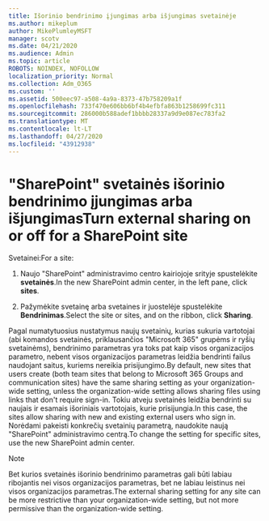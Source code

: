 ```yaml
---
title: Išorinio bendrinimo įjungimas arba išjungimas svetainėje
ms.author: mikeplum
author: MikePlumleyMSFT
manager: scotv
ms.date: 04/21/2020
ms.audience: Admin
ms.topic: article
ROBOTS: NOINDEX, NOFOLLOW
localization_priority: Normal
ms.collection: Adm_O365
ms.custom: ''
ms.assetid: 500eec97-a508-4a9a-8373-47b758209a1f
ms.openlocfilehash: 733f470e606bb6bf4b4efbfa863b1258699fc311
ms.sourcegitcommit: 286000b588adef1bbbb28337a9d9e087ec783fa2
ms.translationtype: MT
ms.contentlocale: lt-LT
ms.lasthandoff: 04/27/2020
ms.locfileid: "43912938"
---
```

# <a name="turn-external-sharing-on-or-off-for-a-sharepoint-site"></a><span data-ttu-id="486d6-102">"SharePoint" svetainės išorinio bendrinimo įjungimas arba išjungimas</span><span class="sxs-lookup"><span data-stu-id="486d6-102">Turn external sharing on or off for a SharePoint site</span></span>

<span data-ttu-id="486d6-103">Svetainei:</span><span class="sxs-lookup"><span data-stu-id="486d6-103">For a site:</span></span>
  
1. <span data-ttu-id="486d6-104">Naujo "SharePoint" administravimo centro kairiojoje srityje spustelėkite **svetainės**.</span><span class="sxs-lookup"><span data-stu-id="486d6-104">In the new SharePoint admin center, in the left pane, click **sites**.</span></span>
    
2. <span data-ttu-id="486d6-105">Pažymėkite svetainę arba svetaines ir juostelėje spustelėkite **Bendrinimas**.</span><span class="sxs-lookup"><span data-stu-id="486d6-105">Select the site or sites, and on the ribbon, click **Sharing**.</span></span>
    
<span data-ttu-id="486d6-106">Pagal numatytuosius nustatymus naujų svetainių, kurias sukuria vartotojai (abi komandos svetainės, priklausančios "Microsoft 365" grupėms ir ryšių svetainėms), bendrinimo parametras yra toks pat kaip visos organizacijos parametro, nebent visos organizacijos parametras leidžia bendrinti failus naudojant saitus, kuriems nereikia prisijungimo.</span><span class="sxs-lookup"><span data-stu-id="486d6-106">By default, new sites that users create (both team sites that belong to Microsoft 365 Groups and communication sites) have the same sharing setting as your organization-wide setting, unless the organization-wide setting allows sharing files using links that don't require sign-in.</span></span> <span data-ttu-id="486d6-107">Tokiu atveju svetainės leidžia bendrinti su naujais ir esamais išoriniais vartotojais, kurie prisijungia.</span><span class="sxs-lookup"><span data-stu-id="486d6-107">In this case, the sites allow sharing with new and existing external users who sign in.</span></span> <span data-ttu-id="486d6-108">Norėdami pakeisti konkrečių svetainių parametrą, naudokite naują "SharePoint" administravimo centrą.</span><span class="sxs-lookup"><span data-stu-id="486d6-108">To change the setting for specific sites, use the new SharePoint admin center.</span></span>
  
> [!NOTE]
> <span data-ttu-id="486d6-109">Bet kurios svetainės išorinio bendrinimo parametras gali būti labiau ribojantis nei visos organizacijos parametras, bet ne labiau leistinus nei visos organizacijos parametras.</span><span class="sxs-lookup"><span data-stu-id="486d6-109">The external sharing setting for any site can be more restrictive than your organization-wide setting, but not more permissive than the organization-wide setting.</span></span> 
  

